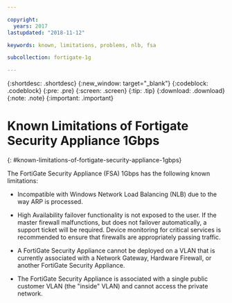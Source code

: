 ```yaml
---

copyright:
  years: 2017
lastupdated: "2018-11-12"

keywords: known, limitations, problems, nlb, fsa

subcollection: fortigate-1g

---
```


{:shortdesc: .shortdesc}
{:new_window: target="_blank"}
{:codeblock: .codeblock}
{:pre: .pre}
{:screen: .screen}
{:tip: .tip}
{:download: .download}
{:note: .note}
{:important: .important}

# Known Limitations of Fortigate Security Appliance 1Gbps
{: #known-limitations-of-fortigate-security-appliance-1gbps}

The FortiGate Security Appliance (FSA) 1Gbps has the following known limitations:

* Incompatible with Windows Network Load Balancing (NLB) due to the way ARP is processed.

* High Availability failover functionality is not exposed to the user. If the master firewall malfunctions, but does not failover automatically, a support ticket will be required. Device monitoring for critical services is recommended to ensure that firewalls are appropriately passing traffic.

* A FortiGate Security Appliance cannot be deployed on a VLAN that is currently associated with a Network Gateway, Hardware Firewall, or another FortiGate Security Appliance.

* The FortiGate Security Appliance is associated with a single public customer VLAN (the "inside" VLAN) and cannot access the private network.

